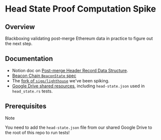 # Head State Proof Computation Spike

## Overview

Blackboxing validating post-merge Ethereum data in practice to figure out the next step.

## Documentation

- Notion doc on
[Post-merge Header Record Data Structure](https://www.notion.so/semiotic/Post-merge-header_record-data-structure-7290d03d356946188bdb9ac29366f510?pvs=4).
- [Beacon Chain `BeaconState` spec](https://github.com/ethereum/consensus-specs/blob/dev/specs/capella/beacon-chain.md#beaconstate)
- The [fork of `sigp/lighthouse`](https://github.com/semiotic-ai/lighthouse) we've been spiking.
- [Google Drive shared resources](https://drive.google.com/drive/u/1/folders/15diM-Gu4WFg9FrMWti3_B8xP0J0szUhW),
including `head-state.json` used in `head_state.rs` tests.

## Prerequisites

> [!NOTE]
> You need to add the `head-state.json` file from our shared Google Drive to
> the root of this repo to run tests!
